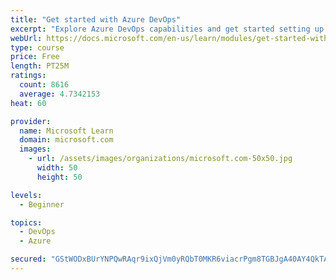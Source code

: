 ```yaml
---
title: "Get started with Azure DevOps"
excerpt: "Explore Azure DevOps capabilities and get started setting up your own organization knowing what separates elite performers from low performers."
webUrl: https://docs.microsoft.com/en-us/learn/modules/get-started-with-devops/
type: course
price: Free
length: PT25M
ratings:
  count: 8616
  average: 4.7342153
heat: 60

provider:
  name: Microsoft Learn
  domain: microsoft.com
  images:
    - url: /assets/images/organizations/microsoft.com-50x50.jpg
      width: 50
      height: 50

levels:
  - Beginner

topics:
  - DevOps
  - Azure

secured: "GStWODxBUrYNPQwRAqr9ixQjVm0yRQbT0MKR6viacrPgm8TGBJgA40AY4QkTAeSHXxLiBcMqSVMN0Xau1eI5jct1VTHW86sXA5vOmsvg0v+1SgfhezWzjllG3sNrCg+x9HVib8wlNQ0OQ8M+TWprC+GrXBnc8FNprYWik0Io9ckVgC2VmEv+QCemDA+fOlttUZPpOCaxMuSNlIGvyknYk7VgWR2xchPQKtM61EPzg6gMosG4oN0dgEPpi/RlbgE0IXUG4xLcGyHi0EBX4drprmwNNZp0M3DaLAhuvMA1Yy30SAeQDDpXMgPBqMjAPs+fuAnhw/Ui0/lWNxeSqLQITSFJLUZw0ps/70Q4tbL/eINpSOCt+WCv7IxgCaHYHpYnsexcmQvGWkRf01K20ouGdrUS3shFVJP1Riv5Rf1y7Uc=;fHPXorqeeT2L1WBoerrGIw=="
---
```



